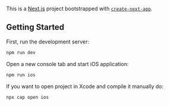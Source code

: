 This is a [Next.js](https://nextjs.org/) project bootstrapped with [`create-next-app`](https://github.com/vercel/next.js/tree/canary/packages/create-next-app).

## Getting Started

First, run the development server:

```bash
npm run dev
```

Open a new console tab and start iOS application:

```bash
npm run ios
```

If you want to open project in Xcode and compile it manually do:

```bash
npx cap open ios
```